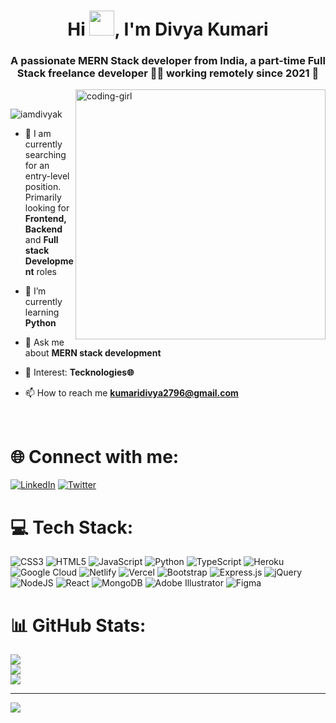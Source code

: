 <h1 align="center">Hi <img src="https://raw.githubusercontent.com/MartinHeinz/MartinHeinz/master/wave.gif" width="40px">, I'm Divya Kumari</h1>
<h3 align="center">A passionate MERN Stack developer from India, a part-time Full Stack freelance developer 👨‍💻 working remotely since 2021 🚀</h3>
<img alt="coding-girl" width="400" src="https://i.pinimg.com/originals/11/96/89/119689d2f8ae50053501afb4190e23f6.gif" align="right">
<br>
<p align="left"> <img src="https://komarev.com/ghpvc/?username=iamdivyak&label=Profile%20views&color=0e75b6&style=flat" alt="iamdivyak" /> </p>

- 🔭 I am currently searching for an entry-level position. Primarily looking for **Frontend, Backend** and **Full stack Development** roles

- 🌱 I’m currently learning **Python**

- 💬 Ask me about **MERN stack development**

- 👀 Interest: **Tecknologies🌐**

- 📫 How to reach me **kumaridivya2796@gmail.com**

<br>

# 🌐 Connect with me:

  [![LinkedIn](https://img.shields.io/badge/LinkedIn-%230077B5.svg?logo=linkedin&logoColor=white)](https://linkedin.com/in/iamdivyak) [![Twitter](https://img.shields.io/badge/Twitter-%231DA1F2.svg?logo=Twitter&logoColor=white)](https://twitter.com/Imdivyakumari) 
<br>

# 💻 Tech Stack:
![CSS3](https://img.shields.io/badge/css3-%231572B6.svg?style=for-the-badge&logo=css3&logoColor=white) ![HTML5](https://img.shields.io/badge/html5-%23E34F26.svg?style=for-the-badge&logo=html5&logoColor=white) ![JavaScript](https://img.shields.io/badge/javascript-%23323330.svg?style=for-the-badge&logo=javascript&logoColor=%23F7DF1E) ![Python](https://img.shields.io/badge/python-3670A0?style=for-the-badge&logo=python&logoColor=ffdd54) ![TypeScript](https://img.shields.io/badge/typescript-%23007ACC.svg?style=for-the-badge&logo=typescript&logoColor=white) ![Heroku](https://img.shields.io/badge/heroku-%23430098.svg?style=for-the-badge&logo=heroku&logoColor=white) ![Google Cloud](https://img.shields.io/badge/Google%20Cloud-%234285F4.svg?style=for-the-badge&logo=google-cloud&logoColor=white) ![Netlify](https://img.shields.io/badge/netlify-%23000000.svg?style=for-the-badge&logo=netlify&logoColor=#00C7B7) ![Vercel](https://img.shields.io/badge/vercel-%23000000.svg?style=for-the-badge&logo=vercel&logoColor=white) ![Bootstrap](https://img.shields.io/badge/bootstrap-%23563D7C.svg?style=for-the-badge&logo=bootstrap&logoColor=white) ![Express.js](https://img.shields.io/badge/express.js-%23404d59.svg?style=for-the-badge&logo=express&logoColor=%2361DAFB) ![jQuery](https://img.shields.io/badge/jquery-%230769AD.svg?style=for-the-badge&logo=jquery&logoColor=white) ![NodeJS](https://img.shields.io/badge/node.js-6DA55F?style=for-the-badge&logo=node.js&logoColor=white) ![React](https://img.shields.io/badge/react-%2320232a.svg?style=for-the-badge&logo=react&logoColor=%2361DAFB) ![MongoDB](https://img.shields.io/badge/MongoDB-%234ea94b.svg?style=for-the-badge&logo=mongodb&logoColor=white) ![Adobe Illustrator](https://img.shields.io/badge/adobeillustrator-%23FF9A00.svg?style=for-the-badge&logo=adobeillustrator&logoColor=white) 	![Figma](https://img.shields.io/badge/figma-%23F24E1E.svg?style=for-the-badge&logo=figma&logoColor=white)
# 📊 GitHub Stats:
![](https://github-readme-stats.vercel.app/api?username=Iamdivyak&theme=default&hide_border=false&include_all_commits=true&count_private=true)<br/>
![](https://github-readme-streak-stats.herokuapp.com/?user=Iamdivyak&theme=default&hide_border=false)<br/>
![](https://github-readme-stats.vercel.app/api/top-langs/?username=Iamdivyak&theme=default&hide_border=false&include_all_commits=true&count_private=true&layout=compact)

---
[![](https://visitcount.itsvg.in/api?id=Iamdivyak&icon=0&color=0)](https://visitcount.itsvg.in)


